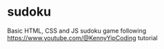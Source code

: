 # sudoku

Basic HTML, CSS and JS sudoku game following https://www.youtube.com/@KennyYipCoding tutorial
